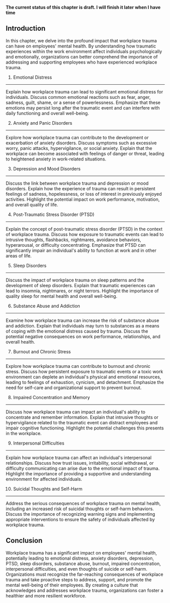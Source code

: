 **The current status of this chapter is draft. I will finish it later when I have time**

Introduction
------------

In this chapter, we delve into the profound impact that workplace trauma can have on employees' mental health. By understanding how traumatic experiences within the work environment affect individuals psychologically and emotionally, organizations can better comprehend the importance of addressing and supporting employees who have experienced workplace trauma.

1. Emotional Distress
---------------------

Explain how workplace trauma can lead to significant emotional distress for individuals. Discuss common emotional reactions such as fear, anger, sadness, guilt, shame, or a sense of powerlessness. Emphasize that these emotions may persist long after the traumatic event and can interfere with daily functioning and overall well-being.

2. Anxiety and Panic Disorders
------------------------------

Explore how workplace trauma can contribute to the development or exacerbation of anxiety disorders. Discuss symptoms such as excessive worry, panic attacks, hypervigilance, or social anxiety. Explain that the workplace can become associated with feelings of danger or threat, leading to heightened anxiety in work-related situations.

3. Depression and Mood Disorders
--------------------------------

Discuss the link between workplace trauma and depression or mood disorders. Explain how the experience of trauma can result in persistent feelings of sadness, hopelessness, or loss of interest in previously enjoyed activities. Highlight the potential impact on work performance, motivation, and overall quality of life.

4. Post-Traumatic Stress Disorder (PTSD)
----------------------------------------

Explain the concept of post-traumatic stress disorder (PTSD) in the context of workplace trauma. Discuss how exposure to traumatic events can lead to intrusive thoughts, flashbacks, nightmares, avoidance behaviors, hyperarousal, or difficulty concentrating. Emphasize that PTSD can significantly impair an individual's ability to function at work and in other areas of life.

5. Sleep Disorders
------------------

Discuss the impact of workplace trauma on sleep patterns and the development of sleep disorders. Explain that traumatic experiences can lead to insomnia, nightmares, or night terrors. Highlight the importance of quality sleep for mental health and overall well-being.

6. Substance Abuse and Addiction
--------------------------------

Examine how workplace trauma can increase the risk of substance abuse and addiction. Explain that individuals may turn to substances as a means of coping with the emotional distress caused by trauma. Discuss the potential negative consequences on work performance, relationships, and overall health.

7. Burnout and Chronic Stress
-----------------------------

Explore how workplace trauma can contribute to burnout and chronic stress. Discuss how persistent exposure to traumatic events or a toxic work environment can deplete an individual's physical and emotional resources, leading to feelings of exhaustion, cynicism, and detachment. Emphasize the need for self-care and organizational support to prevent burnout.

8. Impaired Concentration and Memory
------------------------------------

Discuss how workplace trauma can impact an individual's ability to concentrate and remember information. Explain that intrusive thoughts or hypervigilance related to the traumatic event can distract employees and impair cognitive functioning. Highlight the potential challenges this presents in the workplace.

9. Interpersonal Difficulties
-----------------------------

Explain how workplace trauma can affect an individual's interpersonal relationships. Discuss how trust issues, irritability, social withdrawal, or difficulty communicating can arise due to the emotional impact of trauma. Highlight the importance of providing a supportive and understanding environment for affected individuals.

10. Suicidal Thoughts and Self-Harm
-----------------------------------

Address the serious consequences of workplace trauma on mental health, including an increased risk of suicidal thoughts or self-harm behaviors. Discuss the importance of recognizing warning signs and implementing appropriate interventions to ensure the safety of individuals affected by workplace trauma.

Conclusion
----------

Workplace trauma has a significant impact on employees' mental health, potentially leading to emotional distress, anxiety disorders, depression, PTSD, sleep disorders, substance abuse, burnout, impaired concentration, interpersonal difficulties, and even thoughts of suicide or self-harm. Organizations must recognize the far-reaching consequences of workplace trauma and take proactive steps to address, support, and promote the mental well-being of their employees. By creating a culture that acknowledges and addresses workplace trauma, organizations can foster a healthier and more resilient workforce.
